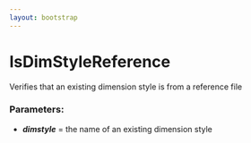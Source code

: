 ```yaml
---
layout: bootstrap
---
```


# IsDimStyleReference

Verifies that an existing dimension style is from a reference file
        

### Parameters:

- ***dimstyle*** = the name of an existing dimension style
        


